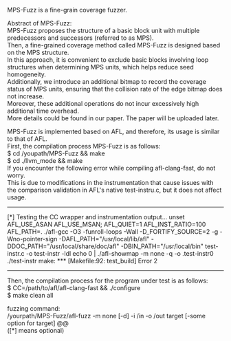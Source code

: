 MPS-Fuzz is a fine-grain coverage fuzzer.  
  
Abstract of MPS-Fuzz:    
MPS-Fuzz proposes the structure of a basic block unit with multiple predecessors and successors (referred to as MPS).   
Then, a fine-grained coverage method called MPS-Fuzz is designed based on the MPS structure.   
In this approach, it is convenient to exclude basic blocks involving loop structures when determining MPS units, which helps reduce seed homogeneity.   
Additionally, we introduce an additional bitmap to record the coverage status of MPS units, ensuring that the collision rate of the edge bitmap does not increase.   
Moreover, these additional operations do not incur excessively high additional time overhead.   
More details could be found in our paper. The paper will be uploaded later.  
  
MPS-Fuzz is implemented based on AFL, and therefore, its usage is similar to that of AFL.   
First, the compilation process MPS-Fuzz is as follows:   
$ cd /youpath/MPS-Fuzz && make   
$ cd ./llvm_mode && make   
If you encounter the following error while compiling afl-clang-fast, do not worry.   
This is due to modifications in the instrumentation that cause issues with the comparison validation in AFL's native test-instru.c, but it does not affect usage.  
  
*****************************************  
[*] Testing the CC wrapper and instrumentation output... unset AFL_USE_ASAN AFL_USE_MSAN; AFL_QUIET=1 AFL_INST_RATIO=100 AFL_PATH=. ./afl-gcc -O3 -funroll-loops -Wall -D_FORTIFY_SOURCE=2 -g -Wno-pointer-sign -DAFL_PATH="/usr/local/lib/afl" -DDOC_PATH="/usr/local/share/doc/afl" -DBIN_PATH="/usr/local/bin" test-instr.c -o test-instr -ldl echo 0 | ./afl-showmap -m none -q -o .test-instr0 ./test-instr make: *** [Makefile:92: test_build] Error 2  
*****************************************  
  
Then, the compilation process for the program under test is as follows:   
$ CC=/path/to/afl/afl-clang-fast  && ./configure   
$ make clean all  
  
fuzzing command:   
/yourpath/MPS-Fuzz/afl-fuzz -m none [-d] -i /in -o /out target [-some option for target] @@  
([*] means optional)  
